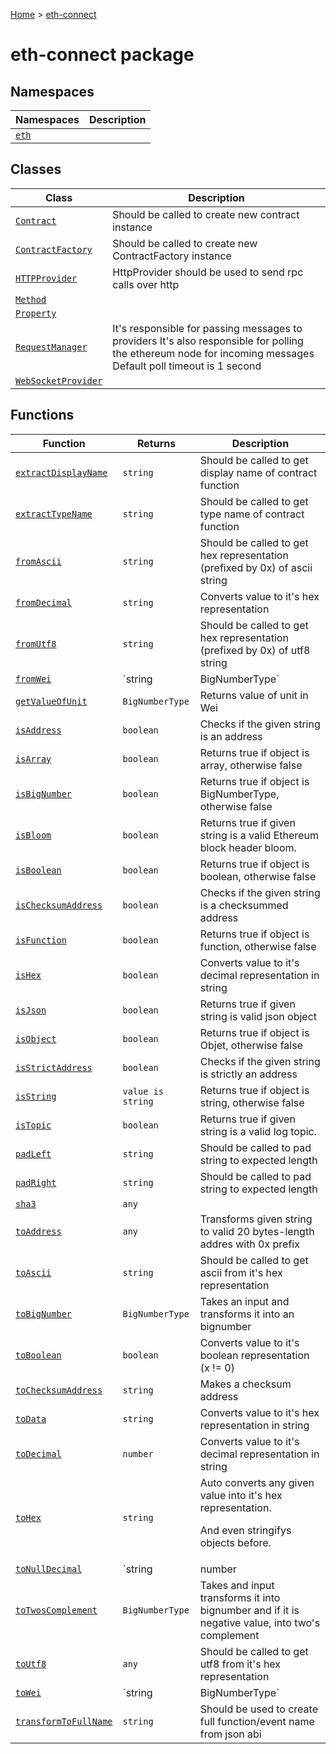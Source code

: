 [Home](./index) &gt; [eth-connect](./eth-connect.md)

# eth-connect package

## Namespaces

|  Namespaces | Description |
|  --- | --- |
|  [`eth`](./eth-connect.eth.md) |  |

## Classes

|  Class | Description |
|  --- | --- |
|  [`Contract`](./eth-connect.contract.md) | Should be called to create new contract instance |
|  [`ContractFactory`](./eth-connect.contractfactory.md) | Should be called to create new ContractFactory instance |
|  [`HTTPProvider`](./eth-connect.httpprovider.md) | HttpProvider should be used to send rpc calls over http |
|  [`Method`](./eth-connect.method.md) |  |
|  [`Property`](./eth-connect.property.md) |  |
|  [`RequestManager`](./eth-connect.requestmanager.md) | It's responsible for passing messages to providers It's also responsible for polling the ethereum node for incoming messages Default poll timeout is 1 second |
|  [`WebSocketProvider`](./eth-connect.websocketprovider.md) |  |

## Functions

|  Function | Returns | Description |
|  --- | --- | --- |
|  [`extractDisplayName`](./eth-connect.extractdisplayname.md) | `string` | Should be called to get display name of contract function |
|  [`extractTypeName`](./eth-connect.extracttypename.md) | `string` | Should be called to get type name of contract function |
|  [`fromAscii`](./eth-connect.fromascii.md) | `string` | Should be called to get hex representation (prefixed by 0x) of ascii string |
|  [`fromDecimal`](./eth-connect.fromdecimal.md) | `string` | Converts value to it's hex representation |
|  [`fromUtf8`](./eth-connect.fromutf8.md) | `string` | Should be called to get hex representation (prefixed by 0x) of utf8 string |
|  [`fromWei`](./eth-connect.fromwei.md) | `string | BigNumberType` | Takes a number of wei and converts it to any other ether unit.<p/>Possible units are: SI Short SI Full Effigy Other - kwei femtoether babbage - mwei picoether lovelace - gwei nanoether shannon nano - -- microether szabo micro - -- milliether finney milli - ether -- -- - kether -- grand - mether - gether - tether |
|  [`getValueOfUnit`](./eth-connect.getvalueofunit.md) | `BigNumberType` | Returns value of unit in Wei |
|  [`isAddress`](./eth-connect.isaddress.md) | `boolean` | Checks if the given string is an address |
|  [`isArray`](./eth-connect.isarray.md) | `boolean` | Returns true if object is array, otherwise false |
|  [`isBigNumber`](./eth-connect.isbignumber.md) | `boolean` | Returns true if object is BigNumberType, otherwise false |
|  [`isBloom`](./eth-connect.isbloom.md) | `boolean` | Returns true if given string is a valid Ethereum block header bloom. |
|  [`isBoolean`](./eth-connect.isboolean.md) | `boolean` | Returns true if object is boolean, otherwise false |
|  [`isChecksumAddress`](./eth-connect.ischecksumaddress.md) | `boolean` | Checks if the given string is a checksummed address |
|  [`isFunction`](./eth-connect.isfunction.md) | `boolean` | Returns true if object is function, otherwise false |
|  [`isHex`](./eth-connect.ishex.md) | `boolean` | Converts value to it's decimal representation in string |
|  [`isJson`](./eth-connect.isjson.md) | `boolean` | Returns true if given string is valid json object |
|  [`isObject`](./eth-connect.isobject.md) | `boolean` | Returns true if object is Objet, otherwise false |
|  [`isStrictAddress`](./eth-connect.isstrictaddress.md) | `boolean` | Checks if the given string is strictly an address |
|  [`isString`](./eth-connect.isstring.md) | `value is string` | Returns true if object is string, otherwise false |
|  [`isTopic`](./eth-connect.istopic.md) | `boolean` | Returns true if given string is a valid log topic. |
|  [`padLeft`](./eth-connect.padleft.md) | `string` | Should be called to pad string to expected length |
|  [`padRight`](./eth-connect.padright.md) | `string` | Should be called to pad string to expected length |
|  [`sha3`](./eth-connect.sha3.md) | `any` |  |
|  [`toAddress`](./eth-connect.toaddress.md) | `any` | Transforms given string to valid 20 bytes-length addres with 0x prefix |
|  [`toAscii`](./eth-connect.toascii.md) | `string` | Should be called to get ascii from it's hex representation |
|  [`toBigNumber`](./eth-connect.tobignumber.md) | `BigNumberType` | Takes an input and transforms it into an bignumber |
|  [`toBoolean`](./eth-connect.toboolean.md) | `boolean` | Converts value to it's boolean representation (x != 0) |
|  [`toChecksumAddress`](./eth-connect.tochecksumaddress.md) | `string` | Makes a checksum address |
|  [`toData`](./eth-connect.todata.md) | `string` | Converts value to it's hex representation in string |
|  [`toDecimal`](./eth-connect.todecimal.md) | `number` | Converts value to it's decimal representation in string |
|  [`toHex`](./eth-connect.tohex.md) | `string` | Auto converts any given value into it's hex representation.<p/>And even stringifys objects before. |
|  [`toNullDecimal`](./eth-connect.tonulldecimal.md) | `string | number | BigNumberType` | Converts value to it's decimal representation in string |
|  [`toTwosComplement`](./eth-connect.totwoscomplement.md) | `BigNumberType` | Takes and input transforms it into bignumber and if it is negative value, into two's complement |
|  [`toUtf8`](./eth-connect.toutf8.md) | `any` | Should be called to get utf8 from it's hex representation |
|  [`toWei`](./eth-connect.towei.md) | `string | BigNumberType` | Takes a number of a unit and converts it to wei.<p/>Possible units are: SI Short SI Full Effigy Other - kwei femtoether babbage - mwei picoether lovelace - gwei nanoether shannon nano - -- microether szabo micro - -- milliether finney milli - ether -- -- - kether -- grand - mether - gether - tether |
|  [`transformToFullName`](./eth-connect.transformtofullname.md) | `string` | Should be used to create full function/event name from json abi |

